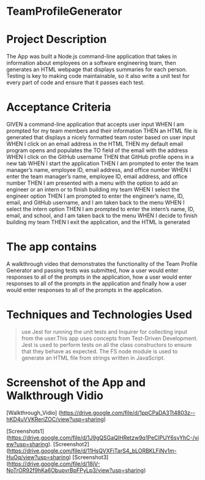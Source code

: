 # TeamProfileGenerator

# Project Description

The App was built a Node.js command-line application that takes in information about employees on a software engineering team, then generates an HTML webpage that displays summaries for each person. Testing is key to making code maintainable, so it also write a unit test for every part of code and ensure that it passes each test.

# Acceptance Criteria
GIVEN a command-line application that accepts user input
WHEN I am prompted for my team members and their information
THEN an HTML file is generated that displays a nicely formatted team roster based on user input
WHEN I click on an email address in the HTML
THEN my default email program opens and populates the TO field of the email with the address
WHEN I click on the GitHub username
THEN that GitHub profile opens in a new tab
WHEN I start the application
THEN I am prompted to enter the team manager’s name, employee ID, email address, and office number
WHEN I enter the team manager’s name, employee ID, email address, and office number
THEN I am presented with a menu with the option to add an engineer or an intern or to finish building my team
WHEN I select the engineer option
THEN I am prompted to enter the engineer’s name, ID, email, and GitHub username, and I am taken back to the menu
WHEN I select the intern option
THEN I am prompted to enter the intern’s name, ID, email, and school, and I am taken back to the menu
WHEN I decide to finish building my team
THEN I exit the application, and the HTML is generated

# The app contains
A walkthrough video that demonstrates the functionality of the Team Profile Generator and passing tests was submitted, how a user would enter responses to all of the prompts in the application, how a user would enter responses to all of the prompts in the application and finally how a user would enter responses to all of the prompts in the application.

# Techniques and Technologies Used
>use Jest for running the unit tests and Inquirer for collecting input from the user.This app uses concepts from Test-Driven Development. Jest is used to perform tests on all the class constructors to ensure that they behave as expected.
>The FS node module is used to generate an HTML file from strings written in JavaScript.

# Screenshot of the App and Walkthrough Vidio

[Walkthrough_Vidio] (https://drive.google.com/file/d/1ppCPaDA3Tt4803z--hKD4uVVKReriZOC/view?usp=sharing)

[Screenshots1] (https://drive.google.com/file/d/1J9gQSGaQIHRetzw9q1PeClPUY6syYhC-/view?usp=sharing).
[Screenshot2] (https://drive.google.com/file/d/11HsQVXFiTarS4_bLORBKLFiNv1m-HuOq/view?usp=sharing)
[Screenshot3] (https://drive.google.com/file/d/18jV-NoTrOR92f9hKa6ObupvrBpFPyLp3/view?usp=sharing)






